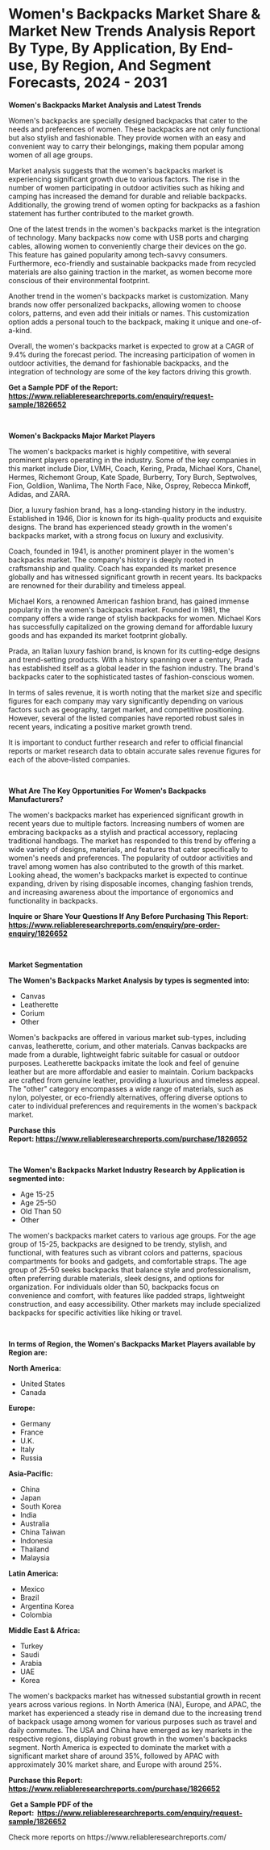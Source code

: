 <p><h1>Women's Backpacks Market Share & Market New Trends Analysis Report By Type, By Application, By End-use, By Region, And Segment Forecasts, 2024 - 2031</h1></p><p><strong>Women's Backpacks Market Analysis and Latest Trends</strong></p>
<p><p>Women's backpacks are specially designed backpacks that cater to the needs and preferences of women. These backpacks are not only functional but also stylish and fashionable. They provide women with an easy and convenient way to carry their belongings, making them popular among women of all age groups.</p><p>Market analysis suggests that the women's backpacks market is experiencing significant growth due to various factors. The rise in the number of women participating in outdoor activities such as hiking and camping has increased the demand for durable and reliable backpacks. Additionally, the growing trend of women opting for backpacks as a fashion statement has further contributed to the market growth.</p><p>One of the latest trends in the women's backpacks market is the integration of technology. Many backpacks now come with USB ports and charging cables, allowing women to conveniently charge their devices on the go. This feature has gained popularity among tech-savvy consumers. Furthermore, eco-friendly and sustainable backpacks made from recycled materials are also gaining traction in the market, as women become more conscious of their environmental footprint.</p><p>Another trend in the women's backpacks market is customization. Many brands now offer personalized backpacks, allowing women to choose colors, patterns, and even add their initials or names. This customization option adds a personal touch to the backpack, making it unique and one-of-a-kind.</p><p>Overall, the women's backpacks market is expected to grow at a CAGR of 9.4% during the forecast period. The increasing participation of women in outdoor activities, the demand for fashionable backpacks, and the integration of technology are some of the key factors driving this growth.</p></p>
<p><strong>Get a Sample PDF of the Report:&nbsp; <a href="https://www.reliableresearchreports.com/enquiry/request-sample/1826652">https://www.reliableresearchreports.com/enquiry/request-sample/1826652</a></strong></p>
<p>&nbsp;</p>
<p><strong>Women's Backpacks Major Market Players</strong></p>
<p><p>The women's backpacks market is highly competitive, with several prominent players operating in the industry. Some of the key companies in this market include Dior, LVMH, Coach, Kering, Prada, Michael Kors, Chanel, Hermes, Richemont Group, Kate Spade, Burberry, Tory Burch, Septwolves, Fion, Goldlion, Wanlima, The North Face, Nike, Osprey, Rebecca Minkoff, Adidas, and ZARA.</p><p>Dior, a luxury fashion brand, has a long-standing history in the industry. Established in 1946, Dior is known for its high-quality products and exquisite designs. The brand has experienced steady growth in the women's backpacks market, with a strong focus on luxury and exclusivity.</p><p>Coach, founded in 1941, is another prominent player in the women's backpacks market. The company's history is deeply rooted in craftsmanship and quality. Coach has expanded its market presence globally and has witnessed significant growth in recent years. Its backpacks are renowned for their durability and timeless appeal.</p><p>Michael Kors, a renowned American fashion brand, has gained immense popularity in the women's backpacks market. Founded in 1981, the company offers a wide range of stylish backpacks for women. Michael Kors has successfully capitalized on the growing demand for affordable luxury goods and has expanded its market footprint globally.</p><p>Prada, an Italian luxury fashion brand, is known for its cutting-edge designs and trend-setting products. With a history spanning over a century, Prada has established itself as a global leader in the fashion industry. The brand's backpacks cater to the sophisticated tastes of fashion-conscious women.</p><p>In terms of sales revenue, it is worth noting that the market size and specific figures for each company may vary significantly depending on various factors such as geography, target market, and competitive positioning. However, several of the listed companies have reported robust sales in recent years, indicating a positive market growth trend.</p><p>It is important to conduct further research and refer to official financial reports or market research data to obtain accurate sales revenue figures for each of the above-listed companies.</p></p>
<p>&nbsp;</p>
<p><strong>What Are The Key Opportunities For Women's Backpacks Manufacturers?</strong></p>
<p><p>The women's backpacks market has experienced significant growth in recent years due to multiple factors. Increasing numbers of women are embracing backpacks as a stylish and practical accessory, replacing traditional handbags. The market has responded to this trend by offering a wide variety of designs, materials, and features that cater specifically to women's needs and preferences. The popularity of outdoor activities and travel among women has also contributed to the growth of this market. Looking ahead, the women's backpacks market is expected to continue expanding, driven by rising disposable incomes, changing fashion trends, and increasing awareness about the importance of ergonomics and functionality in backpacks.</p></p>
<p><strong>Inquire or Share Your Questions If Any Before Purchasing This Report: <a href="https://www.reliableresearchreports.com/enquiry/pre-order-enquiry/1826652">https://www.reliableresearchreports.com/enquiry/pre-order-enquiry/1826652</a></strong></p>
<p>&nbsp;</p>
<p><strong>Market Segmentation</strong></p>
<p><strong>The Women's Backpacks Market Analysis by types is segmented into:</strong></p>
<p><ul><li>Canvas</li><li>Leatherette</li><li>Corium</li><li>Other</li></ul></p>
<p><p>Women's backpacks are offered in various market sub-types, including canvas, leatherette, corium, and other materials. Canvas backpacks are made from a durable, lightweight fabric suitable for casual or outdoor purposes. Leatherette backpacks imitate the look and feel of genuine leather but are more affordable and easier to maintain. Corium backpacks are crafted from genuine leather, providing a luxurious and timeless appeal. The "other" category encompasses a wide range of materials, such as nylon, polyester, or eco-friendly alternatives, offering diverse options to cater to individual preferences and requirements in the women's backpack market.</p></p>
<p><strong>Purchase this Report:&nbsp;<a href="https://www.reliableresearchreports.com/purchase/1826652">https://www.reliableresearchreports.com/purchase/1826652</a></strong></p>
<p>&nbsp;</p>
<p><strong>The Women's Backpacks Market Industry Research by Application is segmented into:</strong></p>
<p><ul><li>Age 15-25</li><li>Age 25-50</li><li>Old Than 50</li><li>Other</li></ul></p>
<p><p>The women's backpacks market caters to various age groups. For the age group of 15-25, backpacks are designed to be trendy, stylish, and functional, with features such as vibrant colors and patterns, spacious compartments for books and gadgets, and comfortable straps. The age group of 25-50 seeks backpacks that balance style and professionalism, often preferring durable materials, sleek designs, and options for organization. For individuals older than 50, backpacks focus on convenience and comfort, with features like padded straps, lightweight construction, and easy accessibility. Other markets may include specialized backpacks for specific activities like hiking or travel.</p></p>
<p>&nbsp;</p>
<p><strong>In terms of Region, the Women's Backpacks Market Players available by Region are:</strong></p>
<p>
    <p> <strong> North America: </strong>
        <ul>
            <li>United States</li>
            <li>Canada</li>
        </ul>
        </p> 
    <p> <strong> Europe: </strong>
        <ul>
            <li>Germany</li>
            <li>France</li>
            <li>U.K.</li>
            <li>Italy</li>
            <li>Russia</li>
        </ul>
        </p> 
    <p> <strong> Asia-Pacific: </strong>
        <ul>
            <li>China</li>
            <li>Japan</li>
            <li>South Korea</li>
            <li>India</li>
            <li>Australia</li>
            <li>China Taiwan</li>
            <li>Indonesia</li>
            <li>Thailand</li>
            <li>Malaysia</li>
        </ul>
        </p> 
    <p> <strong> Latin America: </strong>
        <ul>
            <li>Mexico</li>
            <li>Brazil</li>
            <li>Argentina Korea</li>
            <li>Colombia</li>
        </ul>
        </p> 
    <p> <strong> Middle East & Africa: </strong>
        <ul>
            <li>Turkey</li>
            <li>Saudi</li>
            <li>Arabia</li>
            <li>UAE</li>
            <li>Korea</li>
        </ul>
    </p>
    </p>
<p><p>The women's backpacks market has witnessed substantial growth in recent years across various regions. In North America (NA), Europe, and APAC, the market has experienced a steady rise in demand due to the increasing trend of backpack usage among women for various purposes such as travel and daily commutes. The USA and China have emerged as key markets in the respective regions, displaying robust growth in the women's backpacks segment. North America is expected to dominate the market with a significant market share of around 35%, followed by APAC with approximately 30% market share, and Europe with around 25%.</p></p>
<p><strong>Purchase this Report: <a href="https://www.reliableresearchreports.com/purchase/1826652">https://www.reliableresearchreports.com/purchase/1826652</a></strong></p>
<p>&nbsp;<strong>Get a Sample PDF of the Report:&nbsp;&nbsp;<a href="https://www.reliableresearchreports.com/enquiry/request-sample/1826652">https://www.reliableresearchreports.com/enquiry/request-sample/1826652</a></strong></p>
<p><strong></strong></p>
<p>Check more reports on https://www.reliableresearchreports.com/</p>